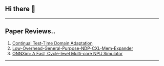 ## Hi there 👋
---
## Paper Reviews..
1. [Continual Test-Time Domain Adaptation](https://junhyeongs.notion.site/CoTTA-24-02-02-24-02-05-ff40b0f22f044c2897268c77ad435b8a)
2. [Low-Overhead-General-Purpose-NDP-CXL-Mem-Expander](https://junhyeongs.notion.site/Low-Overhead-General-Purpose-NDP-CXL-Mem-Expander-2ff1fc60c9ae4a3189789d8f69faf19e)
3. [ONNXim: A Fast, Cycle-level Multi-core NPU Simulator](https://junhyeongs.notion.site/ONNXim-A-Fast-Cycle-level-Multi-core-NPU-Simulator-bcf3ac65419a452e9acad560ff71bf39?pvs=25)
---


<!--
**20190511/20190511** is a ✨ _special_ ✨ repository because its `README.md` (this file) appears on your GitHub profile.
- 🔭 I’m currently Searching and Learning on HW-SW Co-Optimizaing Technic
-->

